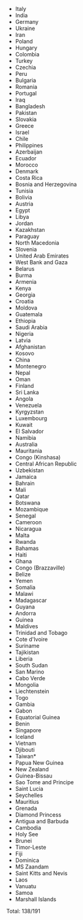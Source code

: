 * Italy
* India
* Germany
* Ukraine
* Iran
* Poland
* Hungary
* Colombia
* Turkey
* Czechia
* Peru
* Bulgaria
* Romania
* Portugal
* Iraq
* Bangladesh
* Pakistan
* Slovakia
* Greece
* Israel
* Chile
* Philippines
* Azerbaijan
* Ecuador
* Morocco
* Denmark
* Costa Rica
* Bosnia and Herzegovina
* Tunisia
* Bolivia
* Austria
* Egypt
* Libya
* Jordan
* Kazakhstan
* Paraguay
* North Macedonia
* Slovenia
* United Arab Emirates
* West Bank and Gaza
* Belarus
* Burma
* Armenia
* Kenya
* Georgia
* Croatia
* Moldova
* Guatemala
* Ethiopia
* Saudi Arabia
* Nigeria
* Latvia
* Afghanistan
* Kosovo
* China
* Montenegro
* Nepal
* Oman
* Finland
* Sri Lanka
* Angola
* Venezuela
* Kyrgyzstan
* Luxembourg
* Kuwait
* El Salvador
* Namibia
* Australia
* Mauritania
* Congo (Kinshasa)
* Central African Republic
* Uzbekistan
* Jamaica
* Bahrain
* Mali
* Qatar
* Botswana
* Mozambique
* Senegal
* Cameroon
* Nicaragua
* Malta
* Rwanda
* Bahamas
* Haiti
* Ghana
* Congo (Brazzaville)
* Belize
* Yemen
* Somalia
* Malawi
* Madagascar
* Guyana
* Andorra
* Guinea
* Maldives
* Trinidad and Tobago
* Cote d'Ivoire
* Suriname
* Tajikistan
* Liberia
* South Sudan
* San Marino
* Cabo Verde
* Mongolia
* Liechtenstein
* Togo
* Gambia
* Gabon
* Equatorial Guinea
* Benin
* Singapore
* Iceland
* Vietnam
* Djibouti
* Taiwan*
* Papua New Guinea
* New Zealand
* Guinea-Bissau
* Sao Tome and Principe
* Saint Lucia
* Seychelles
* Mauritius
* Grenada
* Diamond Princess
* Antigua and Barbuda
* Cambodia
* Holy See
* Brunei
* Timor-Leste
* Fiji
* Dominica
* MS Zaandam
* Saint Kitts and Nevis
* Laos
* Vanuatu
* Samoa
* Marshall Islands

Total: 138/191